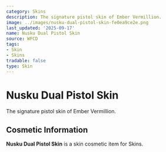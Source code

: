 ```yaml
---
category: Skins
description: The signature pistol skin of Ember Vermillion.
image: ../images/nusku-dual-pistol-skin-fe0ea9ce2e.png
last_updated: '2025-09-17'
name: Nusku Dual Pistol Skin
source: WFCD
tags:
- Skin
- Skins
tradable: false
type: Skin
---
```


# Nusku Dual Pistol Skin

The signature pistol skin of Ember Vermillion.

## Cosmetic Information

**Nusku Dual Pistol Skin** is a skin cosmetic item for Skins.


